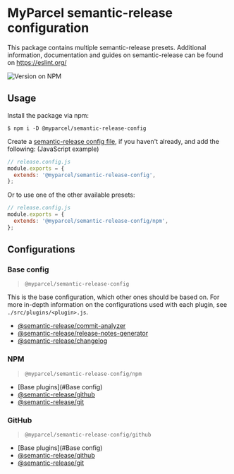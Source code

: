 # MyParcel semantic-release configuration

This package contains multiple semantic-release presets. Additional information, documentation and guides on
semantic-release can be found on https://eslint.org/

![Version on NPM](https://img.shields.io/npm/v/@myparcel/semantic-release-config)

## Usage

Install the package via npm:

```
$ npm i -D @myparcel/semantic-release-config
```

Create a [semantic-release config file], if you haven't already, and add the following: (JavaScript example)

```js
// release.config.js
module.exports = {
  extends: '@myparcel/semantic-release-config',
};
```

Or to use one of the other available presets:

```js
// release.config.js
module.exports = {
  extends: '@myparcel/semantic-release-config/npm',
};
```    

## Configurations

### Base config

> `@myparcel/semantic-release-config`

This is the base configuration, which other ones should be based on. For more in-depth information on the configurations
used with each plugin, see `./src/plugins/<plugin>.js`.

- [@semantic-release/commit-analyzer]
- [@semantic-release/release-notes-generator]
- [@semantic-release/changelog]

### NPM

> `@myparcel/semantic-release-config/npm`

- [Base plugins](#Base config)
- [@semantic-release/github]
- [@semantic-release/git]

### GitHub

> `@myparcel/semantic-release-config/github`

- [Base plugins](#Base config)
- [@semantic-release/github]
- [@semantic-release/git]

[semantic-release config file]: https://semantic-release.gitbook.io/semantic-release/usage/configuration
[@semantic-release/changelog]: https://github.com/semantic-release/changelog
[@semantic-release/commit-analyzer]: https://github.com/semantic-release/commit-analyzer
[@semantic-release/git]: https://github.com/semantic-release/git
[@semantic-release/github]: https://github.com/semantic-release/github
[@semantic-release/npm]: https://github.com/semantic-release/npm
[@semantic-release/release-notes-generator]: https://github.com/semantic-release/release-notes-generator
